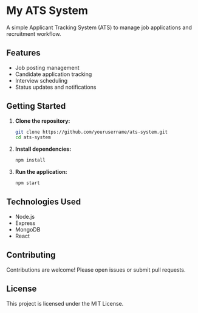 # My ATS System

A simple Applicant Tracking System (ATS) to manage job applications and recruitment workflow.

## Features

- Job posting management
- Candidate application tracking
- Interview scheduling
- Status updates and notifications

## Getting Started

1. **Clone the repository:**
    ```bash
    git clone https://github.com/yourusername/ats-system.git
    cd ats-system
    ```

2. **Install dependencies:**
    ```bash
    npm install
    ```

3. **Run the application:**
    ```bash
    npm start
    ```

## Technologies Used

- Node.js
- Express
- MongoDB
- React

## Contributing

Contributions are welcome! Please open issues or submit pull requests.

## License

This project is licensed under the MIT License.
